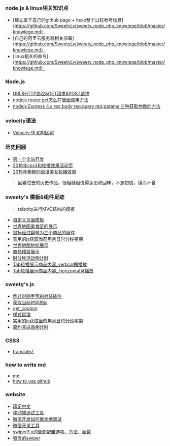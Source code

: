 ### node.js  & linux相关知识点
* [建立属于自己的github page + hexo整个过程参考信息](https://github.com/SweetyLv/sweety_node_php_knowlege/blob/master/knowlege.md）
* [自己的阿里云服务器相关部署](https://github.com/SweetyLv/sweety_node_php_knowlege/blob/master/knowlege.md）
* [linux相关的命令](https://github.com/SweetyLv/sweety_node_php_knowlege/blob/master/knowlege.md）


### Node.js
* [URL&HTTP协议&GET请求&POST请求](https://www.cnblogs.com/LDSmallCat/p/4942039.html)
* [nodejs router.get怎么在里面调用方法](https://zhidao.baidu.com/question/1898708777239951660.html)
* [nodejs Express 4.x req.body req.query req.params 三种获取参数的方法](https://www.cnblogs.com/yourstars/p/5993376.html)

### velocity语法
* [Velocity !$ 和$!区别](https://www.cnblogs.com/sunxun/p/6553122.html)

### 历史回顾
* [第一个全站开发](http://htmlpreview.github.io/?https://github.com/SweetyLv/sweety_projects/blob/master/yichuan/index.html)
* [2016年css3和轮播效果活动页](http://htmlpreview.github.io/?https://github.com/SweetyLv/sweety_projects/blob/master/cross/index.html)
* [2015年粗糙的动漫美女轮播效果](http://htmlpreview.github.com/?https://github.com/SweetyLv/sweety_projects/blob/master/beauty_girl/index.html)
> <a>回看过去的历史作品，很粗糙但值得深思和回味，不忘初衷，锲而不舍</a>
### sweety's 模板&组件足迹
> <a>relacity进行MVC结构的模板</a>
* [自定义页面模板](https://github.com/SweetyLv/module_relacity_MVC/tree/master/zidingyiyemianmoban)
* [世界地图美食区的展示](https://github.com/SweetyLv/module/tree/master/map_pattern01)
* [鼠标经过翻转为三个商品的组件](https://github.com/SweetyLv/module/tree/master/pc_twoPicReverCom)
* [实用的js获取当前年月日时分秒星期](https://github.com/SweetyLv/module/tree/master/Date)
* [世界地图地标展示](https://github.com/SweetyLv/module_relacity_MVC/tree/master/map_pattern01)
* [商品楼层展示](https://github.com/SweetyLv/module_relacity_MVC/tree/master/pc_floor_pattern6)
* [时分秒活动倒计时](https://github.com/SweetyLv/module_relacity_MVC/tree/master/second_skill)
* [Tab轮播展示商品内容_vertical横播放](https://github.com/SweetyLv/module_relacity_MVC/tree/master/Tabcom_vertical)
* [Tab轮播展示商品内容_ horizontal竖播放](https://github.com/SweetyLv/module_relacity_MVC/tree/master/floorpattern02)
### sweety's js
* [倒计时随手写的封装插件](https://github.com/SweetyLv/sweety_projects-bootstrap/tree/master/second_skiil_bysweety)
* [获取当前时间的js](https://github.com/SweetyLv/sweety_node_knowlege/blob/master/getDate.md)
* [get_coupon](https://github.com/SweetyLv/sweety_projects-bootstrap/tree/master/coupons)
* [样式赋值](https://github.com/SweetyLv/sweety_node_knowlege/tree/master/js_add_style)
* [实用的js获取当前年月日时分秒星期](https://github.com/SweetyLv/module_relacity_MVC/tree/master/Date)
* [简约非成品倒计时](https://github.com/SweetyLv/sweety_projects-bootstrap/tree/master/second_skill)
### CSS3
* [translateZ](http://htmlpreview.github.io/?https://github.com/SweetyLv/sweety/blob/master/translateZ_kn.html)
### how to write md
* [md](http://www.cnblogs.com/liugang-vip/p/6337580.html)
* [how to use github](https://www.cnblogs.com/zhehan54/p/5528886.html)
### website
* [印记中文](https://docschina.org/)
* [移动端调试工具](http://yujiangshui.com/multidevice-frontend-debug/)
* [微信开发如何做本地调试](https://www.zhihu.com/question/25456655)
* [微信开发工具](https://jingyan.baidu.com/article/76a7e409e8fc40fc3b6e15d3.html)
* [swiper3.x的全部配置选项、方法、函数](http://www.swiper.com.cn/api/start/2014/1218/140.html)
* [强悍的swiper](http://www.swiper.com.cn/)



